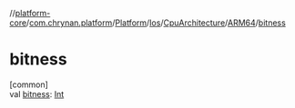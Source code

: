 //[platform-core](../../../../../../index.md)/[com.chrynan.platform](../../../../index.md)/[Platform](../../../index.md)/[Ios](../../index.md)/[CpuArchitecture](../index.md)/[ARM64](index.md)/[bitness](bitness.md)

# bitness

[common]\
val [bitness](bitness.md): [Int](https://kotlinlang.org/api/latest/jvm/stdlib/kotlin/-int/index.html)
